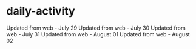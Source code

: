 # daily-activity
Updated from web - July 29
Updated from web - July 30
Updated from web - July 31
Updated from web - August 01
Updated from web - August 02
